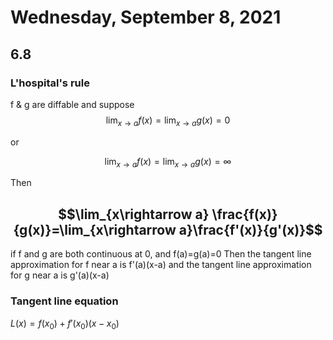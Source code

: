 # Wednesday, September 8, 2021

## 6.8

### L'hospital's rule
f & g are diffable and suppose
$$\lim_{x\rightarrow a} f(x)=\lim_{x\rightarrow a} g(x)=0$$

or

$$\lim_{x\rightarrow a} f(x)=\lim_{x\rightarrow a} g(x)=\infty$$

Then

$$\lim_{x\rightarrow a} \frac{f(x)}{g(x)}=\lim_{x\rightarrow a}\frac{f'(x)}{g'(x)}$$
---
if f and g are both continuous at 0, and f(a)=g(a)=0
Then the tangent line approximation for f near a is f'(a)(x-a)
and the tangent line approximation for g near a is g'(a)(x-a)

### Tangent line equation

$L(x)=f(x_0)+f'(x_0)(x-x_0)$